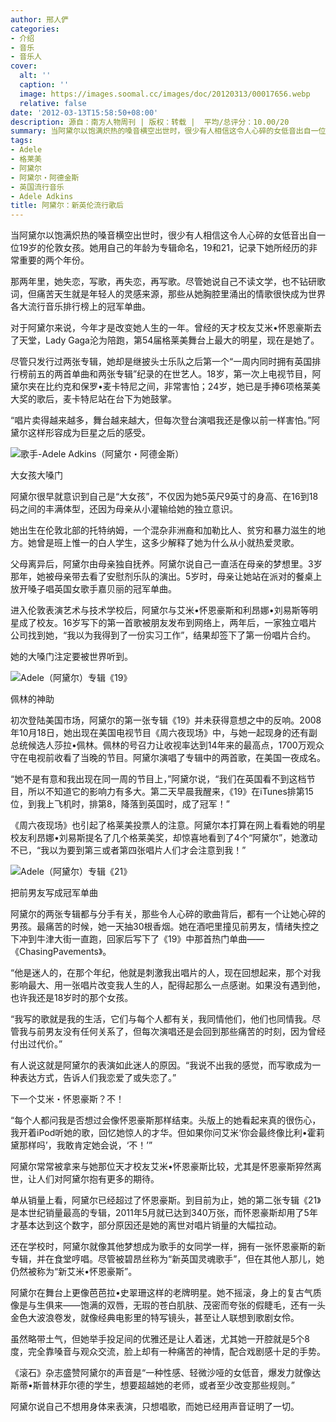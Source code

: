 ```yaml
---
author: 邢人俨
categories:
- 介绍
- 音乐
- 音乐人
cover:
  alt: ''
  caption: ''
  image: https://images.soomal.cc/images/doc/20120313/00017656.webp
  relative: false
date: '2012-03-13T15:58:50+08:00'
description: 源自：南方人物周刊 | 版权：转载 |  平均/总评分：10.00/20
summary: 当阿黛尔以饱满炽热的嗓音横空出世时，很少有人相信这令人心碎的女低音出自一位19岁的伦敦女孩。她用自己的年龄为专辑命名，19和21，记录下她所经历的非常重要的两个年份。那两年里，她失恋，写歌，再失恋，再写歌。尽管她说自己不读文学，也不钻研歌词，但痛苦天生就是年轻人的灵感来源，那些从她胸腔里涌出的情歌很快成为世界各大流行音乐排行榜上的冠军单曲……
tags:
- Adele
- 格莱美
- 阿黛尔
- 阿黛尔・阿德金斯
- 英国流行音乐
- Adele Adkins
title: 阿黛尔：新英伦流行歌后
---
```


当阿黛尔以饱满炽热的嗓音横空出世时，很少有人相信这令人心碎的女低音出自一位19岁的伦敦女孩。她用自己的年龄为专辑命名，19和21，记录下她所经历的非常重要的两个年份。

那两年里，她失恋，写歌，再失恋，再写歌。尽管她说自己不读文学，也不钻研歌词，但痛苦天生就是年轻人的灵感来源，那些从她胸腔里涌出的情歌很快成为世界各大流行音乐排行榜上的冠军单曲。

对于阿黛尔来说，今年才是改变她人生的一年。曾经的天才校友艾米•怀恩豪斯去了天堂，Lady Gaga沦为陪跑，第54届格莱美舞台上最大的明星，现在是她了。

尽管只发行过两张专辑，她却是继披头士乐队之后第一个“一周内同时拥有英国排行榜前五的两首单曲和两张专辑”纪录的在世艺人。18岁，第一次上电视节目，阿黛尔夹在比约克和保罗•麦卡特尼之间，非常害怕；24岁，她已是手捧6项格莱美大奖的歌后，麦卡特尼站在台下为她鼓掌。

“唱片卖得越来越多，舞台越来越大，但每次登台演唱我还是像以前一样害怕。”阿黛尔这样形容成为巨星之后的感受。

![歌手-Adele Adkins（阿黛尔・阿德金斯）](https://images.soomal.cc/images/doc/20120313/00017656.webp)





大女孩大嗓门

阿黛尔很早就意识到自己是“大女孩”，不仅因为她5英尺9英寸的身高、在16到18码之间的丰满体型，还因为母亲从小灌输给她的独立意识。

她出生在伦敦北部的托特纳姆，一个混杂非洲裔和加勒比人、贫穷和暴力滋生的地方。她曾是班上惟一的白人学生，这多少解释了她为什么从小就热爱灵歌。

父母离异后，阿黛尔由母亲独自抚养。阿黛尔说自己一直活在母亲的梦想里。3岁那年，她被母亲带去看了安慰剂乐队的演出。5岁时，母亲让她站在派对的餐桌上放开嗓子唱英国女歌手嘉贝丽的冠军单曲。

进入伦敦表演艺术与技术学校后，阿黛尔与艾米•怀恩豪斯和利昂娜•刘易斯等明星成了校友。16岁写下的第一首歌被朋友发布到网络上，两年后，一家独立唱片公司找到她，“我以为我得到了一份实习工作”，结果却签下了第一份唱片合约。

她的大嗓门注定要被世界听到。

![Adele（阿黛尔）专辑《19》](https://images.soomal.cc/images/doc/20120313/00017654.webp)





佩林的神助

初次登陆美国市场，阿黛尔的第一张专辑《19》并未获得意想之中的反响。2008年10月18日，她出现在美国电视节目《周六夜现场》中，与她一起现身的还有副总统候选人莎拉•佩林。佩林的号召力让收视率达到14年来的最高点，1700万观众守在电视前收看了当晚的节目。阿黛尔演唱了专辑中的两首歌，在美国一夜成名。

“她不是有意和我出现在同一周的节目上，”阿黛尔说，“我们在英国看不到这档节目，所以不知道它的影响力有多大。第二天早晨我醒来，《19》在iTunes排第15位，到我上飞机时，排第8，降落到英国时，成了冠军！”

《周六夜现场》也引起了格莱美投票人的注意。阿黛尔本打算在网上看看她的明星校友利昂娜•刘易斯提名了几个格莱美奖，却惊喜地看到了4个“阿黛尔”，她激动不已，“我以为要到第三或者第四张唱片人们才会注意到我！”

![Adele（阿黛尔）专辑《21》](https://images.soomal.cc/images/doc/20120313/00017655.webp)





把前男友写成冠军单曲

阿黛尔的两张专辑都与分手有关，那些令人心碎的歌曲背后，都有一个让她心碎的男孩。最痛苦的时候，她一天抽30根香烟。她在酒吧里撞见前男友，情绪失控之下冲到牛津大街一直跑，回家后写下了《19》中那首热门单曲――《ChasingPavements》。

“他是迷人的，在那个年纪，他就是刺激我出唱片的人，现在回想起来，那个对我影响最大、用一张唱片改变我人生的人，配得起那么一点感谢。如果没有遇到他，也许我还是18岁时的那个女孩。

“我写的歌就是我的生活，它们与每个人都有关，我同情他们，他们也同情我。尽管我与前男友没有任何关系了，但每次演唱还是会回到那些痛苦的时刻，因为曾经付出过代价。”

有人说这就是阿黛尔的表演如此迷人的原因。“我说不出我的感觉，而写歌成为一种表达方式，告诉人们我恋爱了或失恋了。”

下一个艾米・怀恩豪斯？不！

“每个人都问我是否想过会像怀恩豪斯那样结束。头版上的她看起来真的很伤心，我开着iPod听她的歌，回忆她惊人的才华。但如果你问艾米‘你会最终像比利•霍莉黛那样吗’，我敢肯定她会说，‘不！’”

阿黛尔常常被拿来与她那位天才校友艾米•怀恩豪斯比较，尤其是怀恩豪斯猝然离世，让人们对阿黛尔抱有更多的期待。

单从销量上看，阿黛尔已经超过了怀恩豪斯。到目前为止，她的第二张专辑《21》是本世纪销量最高的专辑，2011年5月就已达到340万张，而怀恩豪斯却用了5年才基本达到这个数字，部分原因还是她的离世对唱片销量的大幅拉动。

还在学校时，阿黛尔就像其他梦想成为歌手的女同学一样，拥有一张怀恩豪斯的新专辑，并在食堂哼唱。尽管被碧昂丝称为“新英国灵魂歌手”，但在其他人那儿，她仍然被称为“新艾米•怀恩豪斯”。

阿黛尔在舞台上更像芭芭拉•史翠珊这样的老牌明星。她不摇滚，身上的复古气质像是与生俱来――饱满的双唇，无瑕的苍白肌肤、茂密而夸张的假睫毛，还有一头金色大波浪卷发，就像经典电影里的特写镜头，甚至让人联想到歌剧女伶。

虽然略带土气，但她举手投足间的优雅还是让人着迷，尤其她一开腔就是5个8度，完全靠嗓音与观众交流，脸上却有一种痛苦的神情，配合戏剧感十足的手势。

《滚石》杂志盛赞阿黛尔的声音是“一种性感、轻微沙哑的女低音，爆发力就像达斯蒂•斯普林菲尔德的学生，想要超越她的老师，或者至少改变那些规则。”

阿黛尔说自己不想用身体来表演，只想唱歌，而她已经用声音证明了一切。